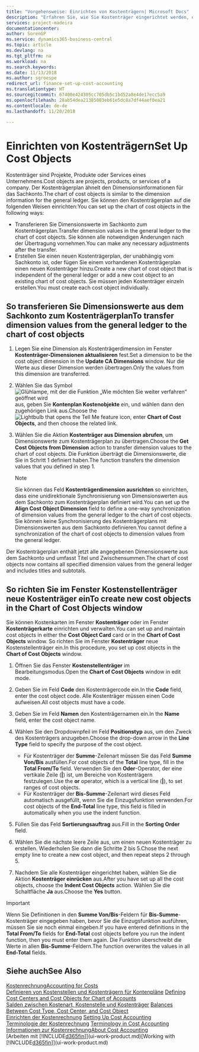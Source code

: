 ```yaml
---
title: "Vorgehensweise: Einrichten von Kostenträgern| Microsoft Docs"
description: "Erfahren Sie, wie Sie Kostenträger eingerichtet werden, die gleich sind wie Dimensionen in der Finanzbuchhaltung."
services: project-madeira
documentationcenter: 
author: SorenGP
ms.service: dynamics365-business-central
ms.topic: article
ms.devlang: na
ms.tgt_pltfrm: na
ms.workload: na
ms.search.keywords: 
ms.date: 11/13/2018
ms.author: sgroespe
redirect_url: finance-set-up-cost-accounting
ms.translationtype: HT
ms.sourcegitcommit: 67400e424305cc705db5c1bd52a8e4de17ecc5a9
ms.openlocfilehash: 28ab54dea21385083eb61e5dc8a7df44aef0ea21
ms.contentlocale: de-de
ms.lasthandoff: 11/20/2018

---
```

# <a name="set-up-cost-objects"></a><span data-ttu-id="0ad43-103">Einrichten von Kostenträgern</span><span class="sxs-lookup"><span data-stu-id="0ad43-103">Set Up Cost Objects</span></span>
<span data-ttu-id="0ad43-104">Kostenträger sind Projekte, Produkte oder Services eines Unternehmens.</span><span class="sxs-lookup"><span data-stu-id="0ad43-104">Cost objects are projects, products, or services of a company.</span></span> <span data-ttu-id="0ad43-105">Der Kostenträgerplan ähnelt den Dimensionsinformationen für das Sachkonto.</span><span class="sxs-lookup"><span data-stu-id="0ad43-105">The chart of cost objects is similar to the dimension information for the general ledger.</span></span> <span data-ttu-id="0ad43-106">Sie können den Kostenträgerplan auf die folgenden Weisen einrichten:</span><span class="sxs-lookup"><span data-stu-id="0ad43-106">You can set up the chart of cost objects in the following ways:</span></span>  

* <span data-ttu-id="0ad43-107">Transferieren Sie Dimensionswerte im Sachkonto zum Kostenträgerplan.</span><span class="sxs-lookup"><span data-stu-id="0ad43-107">Transfer dimension values in the general ledger to the chart of cost objects.</span></span> <span data-ttu-id="0ad43-108">Sie können alle notwendigen Änderungen nach der Übertragung vornehmen.</span><span class="sxs-lookup"><span data-stu-id="0ad43-108">You can make any necessary adjustments after the transfer.</span></span>  
* <span data-ttu-id="0ad43-109">Erstellen Sie einen neuen Kostenträgerplan, der unabhängig vom Sachkonto ist, oder fügen Sie einem vorhandenen Kostenträgerplan einen neuen Kostenträger hinzu.</span><span class="sxs-lookup"><span data-stu-id="0ad43-109">Create a new chart of cost object that is independent of the general ledger or add a new cost object to an existing chart of cost objects.</span></span> <span data-ttu-id="0ad43-110">Sie müssen jeden Kostenträger einzeln erstellen.</span><span class="sxs-lookup"><span data-stu-id="0ad43-110">You must create each cost object individually.</span></span>  

## <a name="to-transfer-dimension-values-from-the-general-ledger-to-the-chart-of-cost-objects"></a><span data-ttu-id="0ad43-111">So transferieren Sie Dimensionswerte aus dem Sachkonto zum Kostenträgerplan</span><span class="sxs-lookup"><span data-stu-id="0ad43-111">To transfer dimension values from the general ledger to the chart of cost objects</span></span>  
1.  <span data-ttu-id="0ad43-112">Legen Sie eine Dimension als Kostenträgerdimension im Fenster **Kostenträger-Dimensionen aktualisieren** fest.</span><span class="sxs-lookup"><span data-stu-id="0ad43-112">Set a dimension to be the cost object dimension in the **Update CA Dimensions** window.</span></span> <span data-ttu-id="0ad43-113">Nur die Werte aus dieser Dimension werden übertragen.</span><span class="sxs-lookup"><span data-stu-id="0ad43-113">Only the values from this dimension are transferred.</span></span>  
2.  <span data-ttu-id="0ad43-114">Wählen Sie das Symbol ![Glühlampe, mit der die Funktion „Wie möchten Sie weiter verfahren“ geöffnet wird](media/ui-search/search_small.png "Wie möchten Sie weiter verfahren?") aus, geben Sie **Kontenplan Kostenobjekte** ein, und wählen dann den zugehörigen Link aus.</span><span class="sxs-lookup"><span data-stu-id="0ad43-114">Choose the ![Lightbulb that opens the Tell Me feature](media/ui-search/search_small.png "Tell me what you want to do") icon, enter **Chart of Cost Objects**, and then choose the related link.</span></span>  
3.  <span data-ttu-id="0ad43-115">Wählen Sie die Aktion **Kostenträger aus Dimension abrufen**, um Dimensionswerte zum Kostenträgerplan zu übertragen.</span><span class="sxs-lookup"><span data-stu-id="0ad43-115">Choose the **Get Cost Objects from Dimension** action to transfer dimension values to the chart of cost objects.</span></span> <span data-ttu-id="0ad43-116">Die Funktion überträgt die Dimensionswerte, die Sie in Schritt 1 definiert haben.</span><span class="sxs-lookup"><span data-stu-id="0ad43-116">The function transfers the dimension values that you defined in step 1.</span></span>  

    > [!NOTE]  
    >  <span data-ttu-id="0ad43-117">Sie können das Feld **Kostenträgerdimension ausrichten** so einrichten, dass eine unidirektionale Synchronisierung von Dimensionswerten aus dem Sachkonto zum Kostenträgerplan definiert wird.</span><span class="sxs-lookup"><span data-stu-id="0ad43-117">You can set up the **Align Cost Object Dimension**  field to define a one-way synchronization of dimension values from the general ledger to the chart of cost objects.</span></span> <span data-ttu-id="0ad43-118">Sie können keine Synchronisierung des Kostenträgerplans mit Dimensionswerten aus dem Sachkonto definieren.</span><span class="sxs-lookup"><span data-stu-id="0ad43-118">You cannot define a synchronization of the chart of cost objects to dimension values from the general ledger.</span></span>  

<span data-ttu-id="0ad43-119">Der Kostenträgerplan enthält jetzt alle angegebenen Dimensionswerte aus dem Sachkonto und umfasst Titel und Zwischensummen.</span><span class="sxs-lookup"><span data-stu-id="0ad43-119">The chart of cost objects now contains all specified dimension values from the general ledger and includes titles and subtotals.</span></span>  

## <a name="to-create-new-cost-objects-in-the-chart-of-cost-objects-window"></a><span data-ttu-id="0ad43-120">So richten Sie im Fenster Kostenstellenträger neue Kostenträger ein</span><span class="sxs-lookup"><span data-stu-id="0ad43-120">To create new cost objects in the Chart of Cost Objects window</span></span>  
<span data-ttu-id="0ad43-121">Sie können Kostenkarten im Fenster **Kostenträger** oder im Fenster **Kostenträgerkarte** einrichten und verwalten.</span><span class="sxs-lookup"><span data-stu-id="0ad43-121">You can set up and maintain cost objects in either the **Cost Object Card** card or in the **Chart of Cost Objects** window.</span></span> <span data-ttu-id="0ad43-122">So richten Sie im Fenster **Kostenträger** neue Kostenstellenträger ein.</span><span class="sxs-lookup"><span data-stu-id="0ad43-122">In this procedure, you set up cost objects in the **Chart of Cost Objects** window.</span></span>  

1.  <span data-ttu-id="0ad43-123">Öffnen Sie das Fenster **Kostenstellenträger** im Bearbeitungsmodus.</span><span class="sxs-lookup"><span data-stu-id="0ad43-123">Open the **Chart of Cost Objects** window in edit mode.</span></span>  
2.  <span data-ttu-id="0ad43-124">Geben Sie im Feld **Code** den Kostenträgercode ein.</span><span class="sxs-lookup"><span data-stu-id="0ad43-124">In the **Code** field, enter the cost object code.</span></span> <span data-ttu-id="0ad43-125">Alle Kostenträger müssen einen Code aufweisen.</span><span class="sxs-lookup"><span data-stu-id="0ad43-125">All cost objects must have a code.</span></span>  
3.  <span data-ttu-id="0ad43-126">Geben Sie im Feld **Namen** den Kostenträgernamen ein.</span><span class="sxs-lookup"><span data-stu-id="0ad43-126">In the **Name** field, enter the cost object name.</span></span>  
4.  <span data-ttu-id="0ad43-127">Wählen Sie den Dropdownpfeil im Feld **Positionstyp** aus, um den Zweck des Kostenträgers anzugeben.</span><span class="sxs-lookup"><span data-stu-id="0ad43-127">Choose the drop-down arrow in the **Line Type** field to specify the purpose of the cost object.</span></span>  

    * <span data-ttu-id="0ad43-128">Für Kostenträger der **Summe**-Zeilenart müssen Sie das Feld **Summe Von/Bis** ausfüllen.</span><span class="sxs-lookup"><span data-stu-id="0ad43-128">For cost objects of the **Total** line type, fill in the **Total From/To** field.</span></span> <span data-ttu-id="0ad43-129">Verwenden Sie den **Oder**-Operator, der eine vertikale Zeile (**&#124;**) ist, um Bereiche von Kostenträgern festzulegen.</span><span class="sxs-lookup"><span data-stu-id="0ad43-129">Use the **or** operator, which is a vertical line (**&#124;**), to set ranges of cost objects.</span></span>  
    * <span data-ttu-id="0ad43-130">Für Kostenträger der **Bis-Summe**-Zeilenart wird dieses Feld automatisch ausgefüllt, wenn Sie die Einzugsfunktion verwenden.</span><span class="sxs-lookup"><span data-stu-id="0ad43-130">For cost objects of the **End-Total** line type, this field is filled in automatically when you use  the indent function.</span></span>  
5.  <span data-ttu-id="0ad43-131">Füllen Sie das Feld **Sortierungsauftrag** aus.</span><span class="sxs-lookup"><span data-stu-id="0ad43-131">Fill in the **Sorting Order** field.</span></span>  
6.  <span data-ttu-id="0ad43-132">Wählen Sie die nächste leere Zeile aus, um einen neuen Kostenträger zu erstellen. Wiederholen Sie dann die Schritte 2 bis 5.</span><span class="sxs-lookup"><span data-stu-id="0ad43-132">Chose the next empty line to create a new cost object, and then repeat steps 2 through 5.</span></span>  
7.  <span data-ttu-id="0ad43-133">Nachdem Sie alle Kostenträger eingerichtet haben, wählen Sie die Aktion **Kostenträger einrücken** aus.</span><span class="sxs-lookup"><span data-stu-id="0ad43-133">After you have set up all the cost objects, choose the **Indent Cost Objects** action.</span></span> <span data-ttu-id="0ad43-134">Wählen Sie die Schaltfläche **Ja** aus.</span><span class="sxs-lookup"><span data-stu-id="0ad43-134">Choose the **Yes** button.</span></span>  

> [!IMPORTANT]  
>  <span data-ttu-id="0ad43-135">Wenn Sie Definitionen in den **Summe Von/Bis**-Feldern für **Bis-Summe**-Kostenträger eingegeben haben, bevor Sie die Einzugsfunktion ausführen, müssen Sie sie noch einmal eingeben.</span><span class="sxs-lookup"><span data-stu-id="0ad43-135">If you have entered definitions in the **Total From/To** fields for **End-Total** cost objects before you run the indent function, then you must enter them again.</span></span> <span data-ttu-id="0ad43-136">Die Funktion überschreibt die Werte in allen **Bis-Summe**-Feldern.</span><span class="sxs-lookup"><span data-stu-id="0ad43-136">The function overwrites the values in all **End-Total** fields.</span></span>  

## <a name="see-also"></a><span data-ttu-id="0ad43-137">Siehe auch</span><span class="sxs-lookup"><span data-stu-id="0ad43-137">See Also</span></span>  
[<span data-ttu-id="0ad43-138">Kostenrechnung</span><span class="sxs-lookup"><span data-stu-id="0ad43-138">Accounting for Costs</span></span>](finance-manage-cost-accounting.md)  
<span data-ttu-id="0ad43-139">[Definieren von Kostenstellen und Kostenträgern für Kontenpläne](finance-defining-cost-centers-and-cost-objects-for-chart-of-accounts.md) </span><span class="sxs-lookup"><span data-stu-id="0ad43-139">[Defining Cost Centers and Cost Objects for Chart of Accounts](finance-defining-cost-centers-and-cost-objects-for-chart-of-accounts.md) </span></span>  
<span data-ttu-id="0ad43-140">[Salden zwischen Kostenart, Kostenstelle und Kostenträger](finance-balances-between-cost-type-cost-center-and-cost-object.md) </span><span class="sxs-lookup"><span data-stu-id="0ad43-140">[Balances Between Cost Type, Cost Center, and Cost Object](finance-balances-between-cost-type-cost-center-and-cost-object.md) </span></span>  
<span data-ttu-id="0ad43-141">[Einrichten der Kostenrechnung](finance-set-up-cost-accounting.md) </span><span class="sxs-lookup"><span data-stu-id="0ad43-141">[Setting Up Cost Accounting](finance-set-up-cost-accounting.md) </span></span>  
<span data-ttu-id="0ad43-142">[Terminologie der Kostenrechnung](finance-terminology-in-cost-accounting.md) </span><span class="sxs-lookup"><span data-stu-id="0ad43-142">[Terminology in Cost Accounting](finance-terminology-in-cost-accounting.md) </span></span>  
[<span data-ttu-id="0ad43-143">Informationen zur Kostenrechnung</span><span class="sxs-lookup"><span data-stu-id="0ad43-143">About Cost Accounting</span></span>](finance-about-cost-accounting.md)  
<span data-ttu-id="0ad43-144">[Arbeiten mit [!INCLUDE[d365fin](includes/d365fin_md.md)]](ui-work-product.md)</span><span class="sxs-lookup"><span data-stu-id="0ad43-144">[Working with [!INCLUDE[d365fin](includes/d365fin_md.md)]](ui-work-product.md)</span></span>

